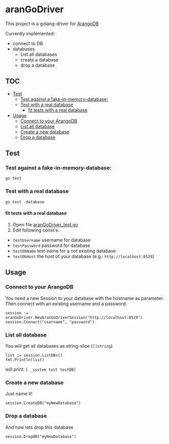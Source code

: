 # aranGoDriver

This project is a golang-driver for [ArangoDB](https://www.arangodb.com/)

Currently implemented:
* connect to DB
* databases
  * List all databases
  * create a database
  * drop a database


## TOC
- [Test](#test)
    - [Test against a fake-in-memory-database:](#test-against-a-fake-in-memory-database)
    - [Test with a real database](#test-with-a-real-database)
        - [fit tests with a real database](#fit-tests-with-a-real-database)
- [Usage](#usage)
    - [Connect to your ArangoDB](#connect-to-your-arangodb)
    - [List all database](#list-all-database)
    - [Create a new database](#create-a-new-database)
    - [Drop a database](#drop-a-database)


## Test

### Test against a fake-in-memory-database:
```
go test
```

### Test with a real database
```
go test -database
```

#### fit tests with a real database

1. Open file [aranGoDriver_test.go](https://github.com/TobiEiss/aranGoDriver/blob/master/aranGoDriver_test.go)
2. Edit following const's:
  * `testUsername` username for database
  * `testPassword` password for database
  * `testDbName` test-name for a not existing database
  * `testDbHost` the host of your database (e.g.: `http://localhost:8529`)

## Usage

### Connect to your ArangoDB

You need a new Session to your database with the hostname as parameter. Then connect with an existing username and a password.
```
session := aranGoDriver.NewAranGoDriverSession("http://localhost:8529")
session.Connect("username", "password")
```

### List all database
You will get all databases as string-slice (`[]string`)
```
list := session.ListDBs()
fmt.Println(list)
```

will print:
`[ _system test testDB]`

### Create a new database
Just name it!
```
session.CreateDB("myNewDatabase")
```

### Drop a database
And now lets drop this database
```
session.DropDB("myNewDatabase")
```
